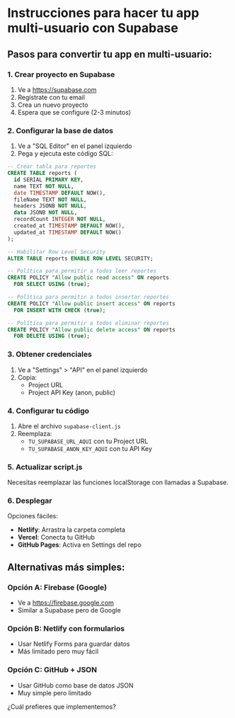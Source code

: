 # Instrucciones para hacer tu app multi-usuario con Supabase

## Pasos para convertir tu app en multi-usuario:

### 1. Crear proyecto en Supabase
1. Ve a https://supabase.com
2. Regístrate con tu email
3. Crea un nuevo proyecto
4. Espera que se configure (2-3 minutos)

### 2. Configurar la base de datos
1. Ve a "SQL Editor" en el panel izquierdo
2. Pega y ejecuta este código SQL:

```sql
-- Crear tabla para reportes
CREATE TABLE reports (
  id SERIAL PRIMARY KEY,
  name TEXT NOT NULL,
  date TIMESTAMP DEFAULT NOW(),
  fileName TEXT NOT NULL,
  headers JSONB NOT NULL,
  data JSONB NOT NULL,
  recordCount INTEGER NOT NULL,
  created_at TIMESTAMP DEFAULT NOW(),
  updated_at TIMESTAMP DEFAULT NOW()
);

-- Habilitar Row Level Security
ALTER TABLE reports ENABLE ROW LEVEL SECURITY;

-- Política para permitir a todos leer reportes
CREATE POLICY "Allow public read access" ON reports
  FOR SELECT USING (true);

-- Política para permitir a todos insertar reportes
CREATE POLICY "Allow public insert access" ON reports
  FOR INSERT WITH CHECK (true);

-- Política para permitir a todos eliminar reportes
CREATE POLICY "Allow public delete access" ON reports
  FOR DELETE USING (true);
```

### 3. Obtener credenciales
1. Ve a "Settings" > "API" en el panel izquierdo
2. Copia:
   - Project URL
   - Project API Key (anon, public)

### 4. Configurar tu código
1. Abre el archivo `supabase-client.js`
2. Reemplaza:
   - `TU_SUPABASE_URL_AQUI` con tu Project URL
   - `TU_SUPABASE_ANON_KEY_AQUI` con tu API Key

### 5. Actualizar script.js
Necesitas reemplazar las funciones localStorage con llamadas a Supabase.

### 6. Desplegar
Opciones fáciles:
- **Netlify**: Arrastra la carpeta completa
- **Vercel**: Conecta tu GitHub
- **GitHub Pages**: Activa en Settings del repo

## Alternativas más simples:

### Opción A: Firebase (Google)
- Ve a https://firebase.google.com
- Similar a Supabase pero de Google

### Opción B: Netlify con formularios
- Usar Netlify Forms para guardar datos
- Más limitado pero muy fácil

### Opción C: GitHub + JSON
- Usar GitHub como base de datos JSON
- Muy simple pero limitado

¿Cuál prefieres que implementemos?
